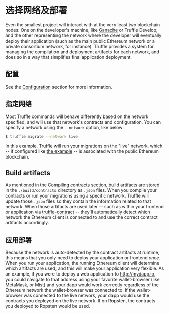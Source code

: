 # 选择网络及部署

Even the smallest project will interact with at the very least two blockchain nodes: One on the developer's machine, like [Ganache](https://truffleframework.com/ganache) or Truffle Develop, and the other representing the network where the developer will eventually deploy their application (such as the main public Ethereum network or a private consortium network, for instance). Truffle provides a system for managing the compilation and deployment artifacts for each network, and does so in a way that simplifies final application deployment.

## 配置

See the [Configuration](https://learnblockchain.cn/docs/truffle/reference/configuration.html#networks) section for more information.

## 指定网络

Most Truffle commands will behave differently based on the network specified, and will use that network's contracts and configuration. You can specify a network using the `--network` option, like below:

```bash
$ truffle migrate --network live
```

In this example, Truffle will run your migrations on the "live" network, which -- if configured like [the example](/docs/truffle/reference/configuration#networks) -- is associated with the public Ethereum blockchain.

## Build artifacts

As mentioned in the [Compiling contracts](https://learnblockchain.cn/docs/truffle/getting-started/compiling-contracts.html) section, build artifacts are stored in the `./build/contracts` directory as `.json` files. When you compile your contracts or run your migrations using a specific network, Truffle will update those `.json` files so they contain the information related to that network. When those artifacts are used later -- such as within your frontend or application via [truffle-contract](https://github.com/trufflesuite/truffle/tree/master/packages/truffle-contract) -- they'll automatically detect which network the Ethereum client is connected to and use the correct contract artifacts accordingly.

## 应用部署

Because the network is auto-detected by the contract artifacts at runtime, this means that you only need to deploy your application or frontend *once*. When you run your application, the running Ethereum client will determine which artifacts are used, and this will make your application very flexible. As an example, if you were to deploy a web application to http://mydapp.io, you could navigate to that address using your favorite wallet-browser (like MetaMask, or Mist) and your dapp would work correctly regardless of the Ethereum network the wallet-browser was connected to. If the wallet-browser was connected to the live network, your dapp would use the contracts you deployed on the live network. If on Ropsten, the contracts you deployed to Ropsten would be used.
